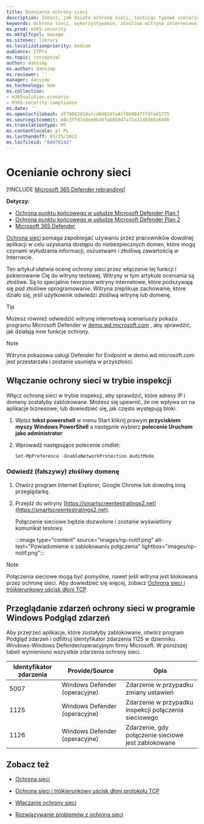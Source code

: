 ```yaml
---
title: Ocenianie ochrony sieci
description: Zobacz, jak działa ochrona sieci, testując typowe scenariusze, przez które jest chronina.
keywords: Ochrona sieci, wykorzystywanie, złośliwa witryna internetowa, ip, domena, domeny, ocenianie, testowanie, pokaz
ms.prod: m365-security
ms.mktglfcycl: manage
ms.sitesec: library
ms.localizationpriority: medium
audience: ITPro
ms.topic: conceptual
author: dansimp
ms.author: dansimp
ms.reviewer: ''
manager: dansimp
ms.technology: mde
ms.collection:
- m365solution-scenario
- M365-security-compliance
ms.date: ''
ms.openlocfilehash: df79062d1dafcd8d82dfa4ff9b9847ff4fad1775
ms.sourcegitcommit: b0c3ffd7ddee9b30fab85047a71a31483b5c649b
ms.translationtype: MT
ms.contentlocale: pl-PL
ms.lasthandoff: 03/25/2022
ms.locfileid: "64476142"
---
```

# <a name="evaluate-network-protection"></a>Ocenianie ochrony sieci

[!INCLUDE [Microsoft 365 Defender rebranding](../../includes/microsoft-defender.md)]

**Dotyczy:**
- [Ochrona punktu końcowego w usłudze Microsoft Defender Plan 1](https://go.microsoft.com/fwlink/?linkid=2154037)
- [Ochrona punktu końcowego w usłudze Microsoft Defender Plan 2](https://go.microsoft.com/fwlink/?linkid=2154037)
- [Microsoft 365 Defender](https://go.microsoft.com/fwlink/?linkid=2118804)

[Ochrona sieci](network-protection.md) pomaga zapobiegać używaniu przez pracowników dowolnej aplikacji w celu uzyskania dostępu do niebezpiecznych domen, które mogą czynami wyłudzania informacji, oszustwami i złośliwą zawartością w Internecie.

Ten artykuł ułatwia ocenę ochrony sieci przez włączenie tej funkcji i pokierowanie Cię do witryny testowej. Witryny w tym artykule oceniania są złośliwe. Są to specjalnie tworzone witryny internetowe, które podszywają się pod złośliwe oprogramowanie. Witryna zreplikuje zachowanie, które działo się, jeśli użytkownik odwiedzi złośliwą witrynę lub domenę.

> [!TIP]
> Możesz również odwiedzić witrynę internetową scenariuszy pokazu programu Microsoft Defender w [demo.wd.microsoft.com](https://demo.wd.microsoft.com?ocid=cx-wddocs-testground) , aby sprawdzić, jak działają inne funkcje ochrony.

> [!NOTE]
> Witryna pokazowa usługi Defender for Endpoint w demo.wd.microsoft.com jest przestarzała i zostanie usunięta w przyszłości.

## <a name="enable-network-protection-in-audit-mode"></a>Włączanie ochrony sieci w trybie inspekcji

Włącz ochronę sieci w trybie inspekcji, aby sprawdzić, które adresy IP i domeny zostałyby zablokowane. Możesz się upewnić, że nie wpływa on na aplikacje biznesowe, lub dowiedzieć się, jak często występują bloki.

1. Wpisz **tekst powershell** w menu Start kliknij prawym **przyciskiem myszy Windows PowerShell** a następnie wybierz **polecenie Uruchom jako administrator**
2. Wprowadź następujące polecenie cmdlet:

    ```PowerShell
    Set-MpPreference -EnableNetworkProtection AuditMode
    ```

### <a name="visit-a-fake-malicious-domain"></a>Odwiedź (fałszywy) złośliwy domenę

1. Otwórz program Internet Explorer, Google Chrome lub dowolną inną przeglądarkę.

2. Przejdź do witryny [https://smartscreentestratings2.net](https://smartscreentestratings2.net).

    Połączenie sieciowe będzie dozwolone i zostanie wyświetlony komunikat testowy.
    
    :::image type="content" source="images/np-notif.png" alt-text="Powiadomienie o zablokowaniu połączenia" lightbox="images/np-notif.png":::

> [!NOTE]
> Połączenia sieciowe mogą być pomyślne, nawet jeśli witryna jest blokowana przez ochronę sieci. Aby dowiedzieć się więcej, zobacz [Ochrona sieci i trójkierunkowy uścisk dłoni TCP](network-protection.md#network-protection-and-the-tcp-three-way-handshake).

## <a name="review-network-protection-events-in-windows-event-viewer"></a>Przeglądanie zdarzeń ochrony sieci w programie Windows Podgląd zdarzeń

Aby przejrzeć aplikacje, które zostałyby zablokowane, otwórz program Podgląd zdarzeń i odfiltruj identyfikator zdarzenia 1125 w dzienniku Windows-Windows Defender/operacyjnym firmy Microsoft. W poniższej tabeli wymieniono wszystkie zdarzenia ochrony sieci.

| Identyfikator zdarzenia | Provide/Source | Opis |
|---|---|---|
| 5007 | Windows Defender (operacyjne) | Zdarzenie w przypadku zmiany ustawień |
| 1125 | Windows Defender (operacyjne) | Zdarzenie w przypadku inspekcji połączenia sieciowego |
| 1126 | Windows Defender (operacyjne) | Zdarzenie, gdy połączenie sieciowe jest zablokowane |

## <a name="see-also"></a>Zobacz też

- [Ochrona sieci](network-protection.md)

- [Ochrona sieci i trójkierunkowy uścisk dłoni protokołu TCP](network-protection.md#network-protection-and-the-tcp-three-way-handshake)

- [Włączanie ochrony sieci](enable-network-protection.md)

- [Rozwiązywanie problemów z ochroną sieci](troubleshoot-np.md)
